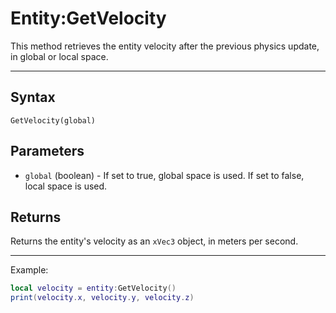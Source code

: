 # Entity:GetVelocity

This method retrieves the entity velocity after the previous physics update, in global or local space.

---
## Syntax

`GetVelocity(global)`

## Parameters

- `global` (boolean) - If set to true, global space is used. If set to false, local space is used.

## Returns

Returns the entity's velocity as an `xVec3` object, in meters per second.

---
Example:

```lua
local velocity = entity:GetVelocity()
print(velocity.x, velocity.y, velocity.z)
```